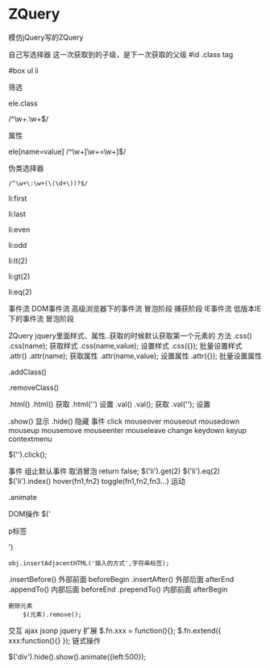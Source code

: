 # ZQuery
模仿jQuery写的ZQuery

自己写选择器 这一次获取到的子级，是下一次获取的父级 #id .class tag

#box ul li

筛选

ele.class

/^\w+\.\w+$/

属性

ele[name=value]
    /^\w+\[\w+\=\w+\]$/



伪类选择器

    /^\w+\:\w+(\(\d+\))?$/


li:first

li:last

li:even

li:odd

li:lt(2)

li:gt(2)

li:eq(2)

事件流 DOM事件流 高级浏览器下的事件流 冒泡阶段 捕获阶段 IE事件流 低版本IE下的事件流 冒泡阶段

ZQuery jquery里面样式、属性..获取的时候默认获取第一个元素的 方法 .css() .css(name); 获取样式 .css(name,value); 设置样式 .css({}); 批量设置样式 .attr() .attr(name); 获取属性 .attr(name,value); 设置属性 .attr({}); 批量设置属性

.addClass()

.removeClass()

.html()
    .html()             获取
    .html('')           设置
.val()
    .val();             获取
    .val('');           设置

.show()                 显示
.hide()                 隐藏
事件 click mouseover mouseout mousedown mouseup mousemove mouseenter mouseleave change keydown keyup contextmenu

$('').click();

事件
    组止默认事件
    取消冒泡
    return false;
$('li').get(2)
$('li').eq(2)   
$('li').index()
hover(fn1,fn2)
toggle(fn1,fn2,fn3...)
运动

.animate

DOM操作
    $('<p>p标签</p>')

    obj.insertAdjacentHTML('插入的方式',字符串标签);


.insertBefore()         外部前面    beforeBegin
.insertAfter()          外部后面    afterEnd
.appendTo()             内部后面    beforeEnd
.prependTo()            内部前面    afterBegin

    删除元素
        $(元素).remove();
交互
    ajax
    jsonp
jquery      扩展
$.fn.xxx = function(){};
$.fn.extend({
    xxx:function(){}
});
链式操作

$('div').hide().show().animate({left:500});
